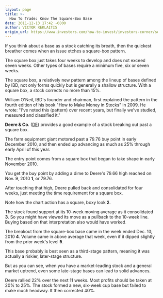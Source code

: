 ```yaml
---
layout: page
title: >-
  How To Trade: Know The Square-Box Base
date: 2011-12-13 17:42 -0800
author: VICTOR REKLAITIS
origin_url: https://www.investors.com/how-to-invest/investors-corner/some-great-stocks-form-square-box-base
---
```





If you think about a base as a stock catching its breath, then the quickest breather comes when an issue etches a square-box pattern.


The square box just takes four weeks to develop and does not exceed seven weeks. Other types of bases require a minimum five, six or seven weeks.


The square box, a relatively new pattern among the lineup of bases defined by IBD, not only forms quickly but is generally a shallow structure. With a square box, a stock corrects no more than 15%.


William O'Neil, IBD's founder and chairman, first explained the pattern in the fourth edition of his book "How to Make Money in Stocks" in 2009. He wrote: "I've noted this (pattern) over recent years, but finally we've studied, measured and classified it."


**Deere & Co.** ([DE](https://research.investors.com/quote.aspx?symbol=DE)) provides a good example of a stock breaking out past a square box.


The farm equipment giant motored past a 79.76 buy point in early December 2010, and then ended up advancing as much as 25% through early April of this year.


The entry point comes from a square box that began to take shape in early November 2010.


You get the buy point by adding a dime to Deere's 79.66 high reached on Nov. 9, 2010 **1**, or 79.76.


After touching that high, Deere pulled back and consolidated for four weeks, just meeting the time requirement for a square box.


Note how the chart action has a square, boxy look **2**.


The stock found support at its 10-week moving average as it consolidated **3**. So you might have viewed its move as a pullback to the 10-week line. Buying based on that interpretation also would have worked.


The breakout from the square-box base came in the week ended Dec. 10, 2010 **4**. Volume came in above average that week, even if it dipped slightly from the prior week's level **5**.


This base probably is best seen as a third-stage pattern, meaning it was actually a riskier, later-stage structure.


But as you can see, when you have a market-leading stock and a general market uptrend, even some late-stage bases can lead to solid advances.


Deere rallied 22% over the next 11 weeks. Most profits should be taken at 20% to 25%. The stock formed a new, six-week cup base but failed to make much headway. It then corrected 40%.




